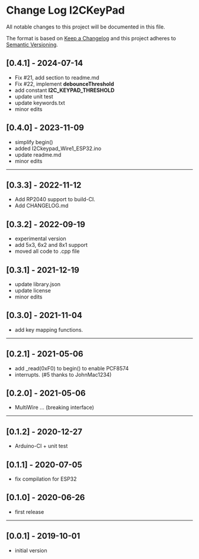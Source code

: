 # Change Log I2CKeyPad

All notable changes to this project will be documented in this file.

The format is based on [Keep a Changelog](http://keepachangelog.com/)
and this project adheres to [Semantic Versioning](http://semver.org/).


## [0.4.1] - 2024-07-14
- Fix #21, add section to readme.md
- Fix #22, implement **debounceThreshold**
- add constant **I2C_KEYPAD_THRESHOLD**
- update unit test
- update keywords.txt
- minor edits


## [0.4.0] - 2023-11-09
- simplify begin()
- added I2Ckeypad_Wire1_ESP32.ino
- update readme.md
- minor edits

----

## [0.3.3] - 2022-11-12
- Add RP2040 support to build-CI.
- Add CHANGELOG.md

## [0.3.2] - 2022-09-19
- experimental version
- add 5x3, 6x2 and 8x1 support
- moved all code to .cpp file

## [0.3.1] - 2021-12-19
- update library.json
- update license
- minor edits

## [0.3.0] - 2021-11-04
- add key mapping functions.

----

## [0.2.1] - 2021-05-06
- add \_read(0xF0) to begin() to enable PCF8574
- interrupts. (#5 thanks to JohnMac1234)

## [0.2.0] - 2021-05-06
- MultiWire ... (breaking interface)

----

## [0.1.2] - 2020-12-27
- Arduino-CI + unit test

## [0.1.1] - 2020-07-05
- fix compilation for ESP32

## [0.1.0] - 2020-06-26
- first release

-----

## [0.0.1] - 2019-10-01
- initial version

